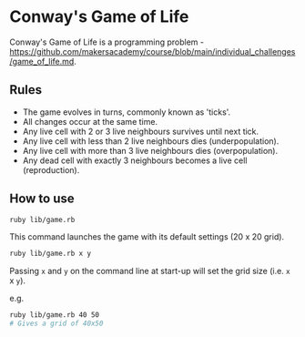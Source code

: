 # Conway's Game of Life

Conway's Game of Life is a programming problem - https://github.com/makersacademy/course/blob/main/individual_challenges/game_of_life.md.

## Rules

- The game evolves in turns, commonly known as 'ticks'.
- All changes occur at the same time.
- Any live cell with 2 or 3 live neighbours survives until next tick.
- Any live cell with less than 2 live neighbours dies (underpopulation).
- Any live cell with more than 3 live neighbours dies (overpopulation).
- Any dead cell with exactly 3 neighbours becomes a live cell (reproduction).

## How to use

```bash
ruby lib/game.rb
```

This command launches the game with its default settings (20 x 20 grid).

```bash
ruby lib/game.rb x y
```

Passing `x` and `y` on the command line at start-up will set the grid size (i.e. `x` x `y`).

e.g.

```bash
ruby lib/game.rb 40 50
# Gives a grid of 40x50
```